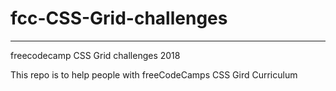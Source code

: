 # fcc-CSS-Grid-challenges
---
freecodecamp CSS Grid challenges 2018

This repo is to help people with freeCodeCamps CSS Gird Curriculum
